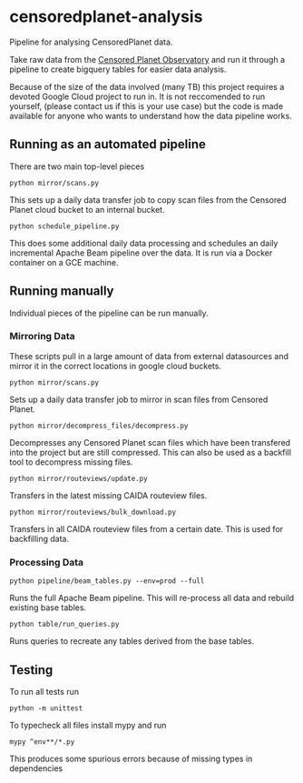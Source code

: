 # censoredplanet-analysis

Pipeline for analysing CensoredPlanet data.

Take raw data from the
[Censored Planet Observatory](https://censoredplanet.org/data/raw) and run it
through a pipeline to create bigquery tables for easier data analysis.

Because of the size of the data involved (many TB) this project requires a
devoted Google Cloud project to run in. It is not reccomended to run yourself,
(please contact us if this is your use case) but the code is made available for
anyone who wants to understand how the data pipeline works.

## Running as an automated pipeline

There are two main top-level pieces

`python mirror/scans.py`

This sets up a daily data transfer job to copy scan files from the Censored
Planet cloud bucket to an internal bucket.

`python schedule_pipeline.py`

This does some additional daily data processing and schedules an daily
incremental Apache Beam pipeline over the data. It is run via a Docker container
on a GCE machine.

## Running manually

Individual pieces of the pipeline can be run manually.

### Mirroring Data

These scripts pull in a large amount of data from external datasources and
mirror it in the correct locations in google cloud buckets.

`python mirror/scans.py`

Sets up a daily data transfer job to mirror in scan files from Censored Planet.

`python mirror/decompress_files/decompress.py`

Decompresses any Censored Planet scan files which have been transfered into the
project but are still compressed. This can also be used as a backfill tool to
decompress missing files.

`python mirror/routeviews/update.py`

Transfers in the latest missing CAIDA routeview files.

`python mirror/routeviews/bulk_download.py`

Transfers in all CAIDA routeview files from a certain date. This is used for
backfilling data.

### Processing Data

`python pipeline/beam_tables.py --env=prod --full`

Runs the full Apache Beam pipeline. This will re-process all data and rebuild
existing base tables.

`python table/run_queries.py`

Runs queries to recreate any tables derived from the base tables.

## Testing

To run all tests run

`python -m unittest`

To typecheck all files install mypy and run

`mypy ^env**/*.py`

This produces some spurious errors because of missing types in dependencies
